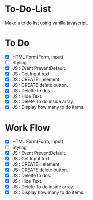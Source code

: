 # To-Do-List

Make a to do list using vanilla javascript.

# To Do

- [x] HTML Form(Form, input)
- [ ] Styling
- [x] JS : Event PreventDefault.
- [x] JS : Get Input text.
- [x] JS : CREATE li element.
- [x] JS : CREATE delete button.
- [x] JS : Delelte to dos.
- [x] JS : Hide Text.
- [x] JS : Delete To do inside array.
- [x] JS : Display how many to do items.

# Work Flow

- [x] HTML Form(Form, input)
- [ ] Styling
- [x] JS : Event PreventDefault.
- [x] JS : Get Input text.
- [x] JS : CREATE li element.
- [x] JS : CREATE delete button.
- [x] JS : Delelte to dos.
- [x] JS : Hide Text.
- [x] JS : Delete To do inside array.
- [x] JS : Display how many to do items.
